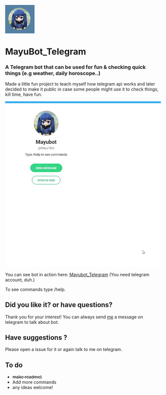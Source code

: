 ![MayuBot_Telegram](https://github.com/Gerile3/MayuBot_Telegram/blob/master/pics/logo.png)
# MayuBot_Telegram

### A Telegram bot that can be used for fun & checking quick things (e.g weather, daily horoscope..)

Made a little fun project to teach myself how telegram api works and later decided to make it public in case some people might use it to check things, kill time, have fun.

![MayuBot_Telegram](https://github.com/Gerile3/MayuBot_Telegram/blob/master/pics/mayuinaction.gif)


You can see bot in action here: [Mayubot_Telegram](https://t.me/Mayu1Bot) (You need telegram account, duh.)

To see commands type /help.

## Did you like it? or have questions?

Thank you for your interest! You can always send [me](https://t.me/gerile3) a message on telegram to talk about bot.

## Have suggestions ?

Please open a issue for it or again talk to me on telegram.


## To do

- ~~make readme)~~
- Add more commands
- any ideas welcome!


